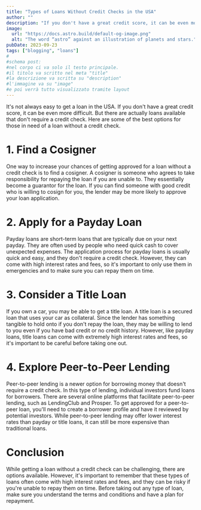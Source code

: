 ```yaml
---
title: "Types of Loans Without Credit Checks in the USA"
author: ""
description: "If you don't have a great credit score, it can be even more difficult. But there are actually loans available that don't require a credit check."
image:
  url: "https://docs.astro.build/default-og-image.png"
  alt: "The word “astro” against an illustration of planets and stars."
pubDate: 2023-09-23
tags: ["blogging", "loans"]
#
#schema post:
#nel corpo ci va solo il testo principale.
#il titolo va scritto nel meta "title"
#la descrizione va scritta su "description"
#l'immagine va su "image"
#e poi verrà tutto visualizzato tramite layout
---
```

It's not always easy to get a loan in the USA. If you don't have a great credit score, it can be even more difficult. But there are actually loans available that don't require a credit check. Here are some of the best options for those in need of a loan without a credit check.

# 1. Find a Cosigner

One way to increase your chances of getting approved for a loan without a credit check is to find a cosigner. A cosigner is someone who agrees to take responsibility for repaying the loan if you are unable to. They essentially become a guarantor for the loan. If you can find someone with good credit who is willing to cosign for you, the lender may be more likely to approve your loan application.

# 2. Apply for a Payday Loan

Payday loans are short-term loans that are typically due on your next payday. They are often used by people who need quick cash to cover unexpected expenses. The application process for payday loans is usually quick and easy, and they don't require a credit check. However, they can come with high interest rates and fees, so it's important to only use them in emergencies and to make sure you can repay them on time.

# 3. Consider a Title Loan

If you own a car, you may be able to get a title loan. A title loan is a secured loan that uses your car as collateral. Since the lender has something tangible to hold onto if you don't repay the loan, they may be willing to lend to you even if you have bad credit or no credit history. However, like payday loans, title loans can come with extremely high interest rates and fees, so it's important to be careful before taking one out.

# 4. Explore Peer-to-Peer Lending

Peer-to-peer lending is a newer option for borrowing money that doesn't require a credit check. In this type of lending, individual investors fund loans for borrowers. There are several online platforms that facilitate peer-to-peer lending, such as LendingClub and Prosper. To get approved for a peer-to-peer loan, you'll need to create a borrower profile and have it reviewed by potential investors. While peer-to-peer lending may offer lower interest rates than payday or title loans, it can still be more expensive than traditional loans.

# Conclusion

While getting a loan without a credit check can be challenging, there are options available. However, it's important to remember that these types of loans often come with high interest rates and fees, and they can be risky if you're unable to repay them on time. Before taking out any type of loan, make sure you understand the terms and conditions and have a plan for repayment.


